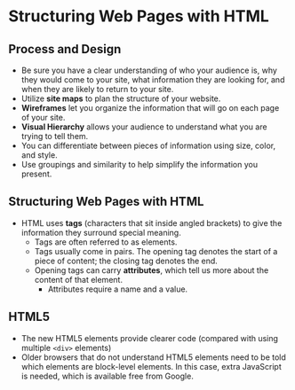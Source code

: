 # Structuring Web Pages with HTML

## Process and Design
- Be sure you have a clear understanding of who your audience is, why they would come to your site, what information they are looking for, and when they are likely to return to your site.
- Utilize **site maps** to plan the structure of your website. 
- **Wireframes** let you organize the information that will go on each page of your site. 
- **Visual Hierarchy** allows your audience to understand what you are trying to tell them. 
- You can differentiate between pieces of information using size, color, and style. 
- Use groupings and similarity to help simplify the information you present. 

## Structuring Web Pages with HTML
- HTML uses **tags** (characters that sit inside angled brackets) to give the information they surround special meaning. 
    - Tags are often referred to as elements.
    - Tags usually come in pairs. The opening tag denotes the start of a piece of content; the closing tag denotes the end.
    - Opening tags can carry **attributes**, which tell us more about the content of that element.
        - Attributes require a name and a value. 

## HTML5
- The new HTML5 elements provide clearer code (compared with using multiple `<div>` elements)
- Older browsers that do not understand HTML5 elements need to be told which elements are block-level elements. In this case, extra JavaScript is needed, which is available free from Google. 